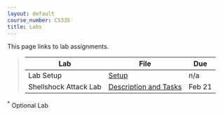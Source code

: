 ```yaml
---
layout: default
course_number: CS335
title: Labs
---
```


This page links to lab assignments.

> Lab | File | Due
> ---------- | ---- | ---
> Lab Setup | [Setup](setup.html) | n/a
> Shellshock Attack Lab | [Description and Tasks](shellshock.html) | Feb 21

<!--
>
> Buffer Overflow Attack Lab | [Description and Tasks](buffer_overflow.html) | Feb 23
> Packet Sniffing and Spoofing | [Description and Tasks](sniff_spoof.html) | Mar 01
> TCP Attack | [Description and Tasks](tcp_attack.html) | Mar 15
> Local DNS Attack | [Description and Tasks](dns_attack.html) | Mar 20
> Cross-Site Request Forgery (CSRF) Attack | [Description and Tasks](csrf_attack.html) | Mar 31
> Cross-Site Scripting (XSS) Attack | [Description and Tasks](xss_attack.html) | Apr 12
> SQL Injection Attack | [Description and Tasks](sql_attack.html) | Apr 21
> Public-Key Infrastructure (PKI) Lab * | [Description and Tasks](pki.html) | May 05
-->

<sup>*</sup> Optional Lab
